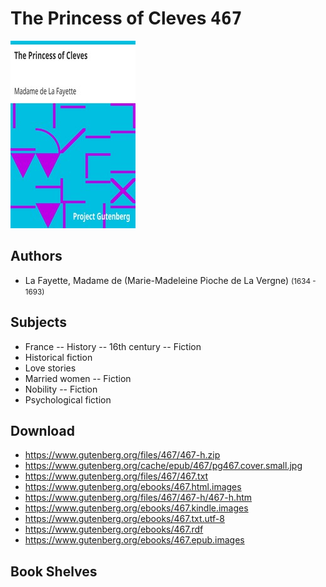 # The Princess of Cleves <kbd>467</kbd>

![](./cover.medium.jpg "")

## Authors


 - La Fayette, Madame de (Marie-Madeleine Pioche de La Vergne) <small>(1634 - 1693)</small>

## Subjects


 - France -- History -- 16th century -- Fiction
 - Historical fiction
 - Love stories
 - Married women -- Fiction
 - Nobility -- Fiction
 - Psychological fiction

## Download


 - https://www.gutenberg.org/files/467/467-h.zip
 - https://www.gutenberg.org/cache/epub/467/pg467.cover.small.jpg
 - https://www.gutenberg.org/files/467/467.txt
 - https://www.gutenberg.org/ebooks/467.html.images
 - https://www.gutenberg.org/files/467/467-h/467-h.htm
 - https://www.gutenberg.org/ebooks/467.kindle.images
 - https://www.gutenberg.org/ebooks/467.txt.utf-8
 - https://www.gutenberg.org/ebooks/467.rdf
 - https://www.gutenberg.org/ebooks/467.epub.images

## Book Shelves


